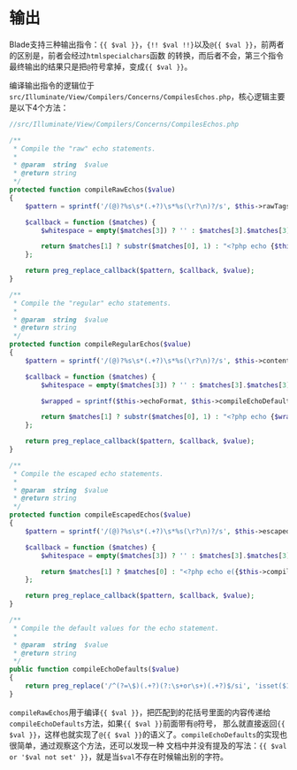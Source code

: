 # 输出 

Blade支持三种输出指令：`{{ $val }}`，`{!! $val !!}`以及`@{{ $val }}`，前两者的区别是，前者会经过`htmlspecialchars`函数
的转换，而后者不会，第三个指令最终输出的结果只是把`@`符号拿掉，变成`{{ $val }}`。

编译输出指令的逻辑位于`src/Illuminate/View/Compilers/Concerns/CompilesEchos.php`，核心逻辑主要是以下4个方法：

```php
//src/Illuminate/View/Compilers/Concerns/CompilesEchos.php

/**
 * Compile the "raw" echo statements.
 *
 * @param  string  $value
 * @return string
 */
protected function compileRawEchos($value)
{
    $pattern = sprintf('/(@)?%s\s*(.+?)\s*%s(\r?\n)?/s', $this->rawTags[0], $this->rawTags[1]);

    $callback = function ($matches) {
        $whitespace = empty($matches[3]) ? '' : $matches[3].$matches[3];

        return $matches[1] ? substr($matches[0], 1) : "<?php echo {$this->compileEchoDefaults($matches[2])}; ?>{$whitespace}";
    };

    return preg_replace_callback($pattern, $callback, $value);
}

/**
 * Compile the "regular" echo statements.
 *
 * @param  string  $value
 * @return string
 */
protected function compileRegularEchos($value)
{
    $pattern = sprintf('/(@)?%s\s*(.+?)\s*%s(\r?\n)?/s', $this->contentTags[0], $this->contentTags[1]);

    $callback = function ($matches) {
        $whitespace = empty($matches[3]) ? '' : $matches[3].$matches[3];

        $wrapped = sprintf($this->echoFormat, $this->compileEchoDefaults($matches[2]));

        return $matches[1] ? substr($matches[0], 1) : "<?php echo {$wrapped}; ?>{$whitespace}";
    };

    return preg_replace_callback($pattern, $callback, $value);
}

/**
 * Compile the escaped echo statements.
 *
 * @param  string  $value
 * @return string
 */
protected function compileEscapedEchos($value)
{
    $pattern = sprintf('/(@)?%s\s*(.+?)\s*%s(\r?\n)?/s', $this->escapedTags[0], $this->escapedTags[1]);

    $callback = function ($matches) {
        $whitespace = empty($matches[3]) ? '' : $matches[3].$matches[3];

        return $matches[1] ? $matches[0] : "<?php echo e({$this->compileEchoDefaults($matches[2])}); ?>{$whitespace}";
    };

    return preg_replace_callback($pattern, $callback, $value);
}

/**
 * Compile the default values for the echo statement.
 *
 * @param  string  $value
 * @return string
 */
public function compileEchoDefaults($value)
{
    return preg_replace('/^(?=\$)(.+?)(?:\s+or\s+)(.+?)$/si', 'isset($1) ? $1 : $2', $value);
}
```


`compileRawEchos`用于编译`{{ $val }}`，把匹配到的花括号里面的内容传递给`compileEchoDefaults`方法，如果`{{ $val }}`前面带有`@`符号，
那么就直接返回`{{ $val }}`，这样也就实现了`@{{ $val }}`的语义了。`compileEchoDefaults`的实现也很简单，通过观察这个方法，还可以发现一种
文档中并没有提及的写法：`{{ $val or '$val not set' }}`，就是当`$val`不存在时候输出别的字符。